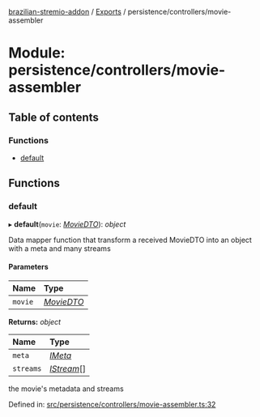 [brazilian-stremio-addon](../README.md) / [Exports](../modules.md) / persistence/controllers/movie-assembler

# Module: persistence/controllers/movie-assembler

## Table of contents

### Functions

- [default](persistence_controllers_movie_assembler.md#default)

## Functions

### default

▸ **default**(`movie`: [*MovieDTO*](persistence_models_transfer_objects_movie.md#moviedto)): *object*

Data mapper function that transform a received MovieDTO into an object with a meta and many streams

#### Parameters

| Name | Type |
| :------ | :------ |
| `movie` | [*MovieDTO*](persistence_models_transfer_objects_movie.md#moviedto) |

**Returns:** *object*

| Name | Type |
| :------ | :------ |
| `meta` | [*IMeta*](../interfaces/persistence_models_meta.imeta.md) |
| `streams` | [*IStream*](../interfaces/persistence_models_stream.istream.md)[] |

the movie's metadata and streams

Defined in: [src/persistence/controllers/movie-assembler.ts:32](https://github.com/victorgveloso/MicoLeaoDubladoAPI/blob/9dfa6b5/src/persistence/controllers/movie-assembler.ts#L32)
